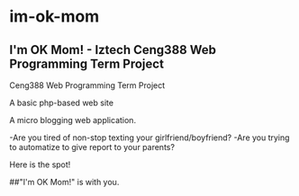 # im-ok-mom
## I'm OK Mom! - Iztech Ceng388 Web Programming Term Project

Ceng388 Web Programming Term Project

A basic php-based web site

A micro blogging web application.

-Are you tired of non-stop texting your girlfriend/boyfriend?
-Are you trying to automatize to give report to your parents?

Here is the spot!

##"I'm OK Mom!"
is with you.
